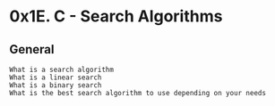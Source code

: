 # 0x1E. C - Search Algorithms 

## General

    What is a search algorithm
    What is a linear search
    What is a binary search
    What is the best search algorithm to use depending on your needs


